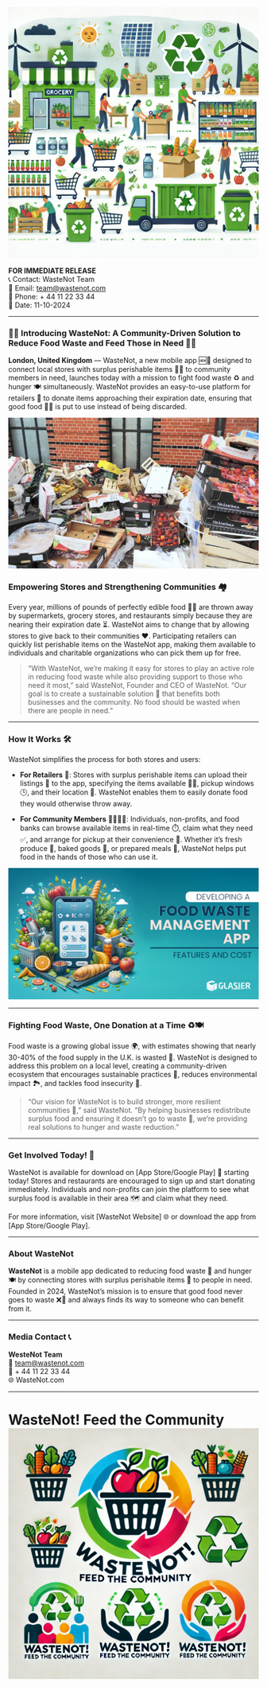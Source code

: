 ![alt text](image.png)

**FOR IMMEDIATE RELEASE**  
📞 Contact: WasteNot Team  
📧 Email: team@wastenot.com  
📱 Phone: + 44 11 22 33 44  
📅 Date: 11-10-2024

---

### 🍎🥖 **Introducing WasteNot: A Community-Driven Solution to Reduce Food Waste and Feed Those in Need** 🥕🍞

**London, United Kingdom** — WasteNot, a new mobile app 🆕📲 designed to connect local stores with surplus perishable items 🥗🍲 to community members in need, launches today with a mission to fight food waste ♻️ and hunger 🍽️ simultaneously. WasteNot provides an easy-to-use platform for retailers 🏪 to donate items approaching their expiration date, ensuring that good food 🥑🥛 is put to use instead of being discarded.

![alt text](image-2.png)

### **Empowering Stores and Strengthening Communities** 🏘️

Every year, millions of pounds of perfectly edible food 🍎🥦 are thrown away by supermarkets, grocery stores, and restaurants simply because they are nearing their expiration date ⏳. WasteNot aims to change that by allowing stores to give back to their communities ❤️. Participating retailers can quickly list perishable items on the WasteNot app, making them available to individuals and charitable organizations who can pick them up for free.

> “With WasteNot, we’re making it easy for stores to play an active role in reducing food waste while also providing support to those who need it most,” said WasteNot, Founder and CEO of WasteNot. “Our goal is to create a sustainable solution 🌿 that benefits both businesses and the community. No food should be wasted when there are people in need.”

---

### **How It Works** 🛠️

WasteNot simplifies the process for both stores and users:

- **For Retailers** 🏬: Stores with surplus perishable items can upload their listings 📲 to the app, specifying the items available 🥬🍞, pickup windows 🕒, and their location 📍. WasteNot enables them to easily donate food they would otherwise throw away.
  
- **For Community Members** 👨‍👩‍👧‍👦: Individuals, non-profits, and food banks can browse available items in real-time ⏱️, claim what they need ✅, and arrange for pickup at their convenience 🚗. Whether it’s fresh produce 🥦, baked goods 🥖, or prepared meals 🍲, WasteNot helps put food in the hands of those who can use it.

![alt text](image-1.png)

---

### **Fighting Food Waste, One Donation at a Time** ♻️🍽️

Food waste is a growing global issue 🌍, with estimates showing that nearly 30-40% of the food supply in the U.K. is wasted 🚯. WasteNot is designed to address this problem on a local level, creating a community-driven ecosystem that encourages sustainable practices 🌱, reduces environmental impact 🏞️, and tackles food insecurity 🤝.

> “Our vision for WasteNot is to build stronger, more resilient communities 💪,” said WasteNot. “By helping businesses redistribute surplus food and ensuring it doesn’t go to waste 🚮, we’re providing real solutions to hunger and waste reduction.”

---

### **Get Involved Today!** 🚀

WasteNot is available for download on [App Store/Google Play] 📲 starting today! Stores and restaurants are encouraged to sign up and start donating immediately. Individuals and non-profits can join the platform to see what surplus food is available in their area 🗺️ and claim what they need.

For more information, visit [WasteNot Website] 🌐 or download the app from [App Store/Google Play].

---

### **About WasteNot**  
**WasteNot** is a mobile app dedicated to reducing food waste 🌾 and hunger 🍽️ by connecting stores with surplus perishable items 🛒 to people in need. Founded in 2024, WasteNot’s mission is to ensure that good food never goes to waste ❌🥦 and always finds its way to someone who can benefit from it.

---

### **Media Contact** 📞  
**WesteNot Team**   
📧 team@wastenot.com  
📱 + 44 11 22 33 44  
🌐 WasteNot.com





--- 

# WasteNot! Feed the Community ![alt text](image-3.png)